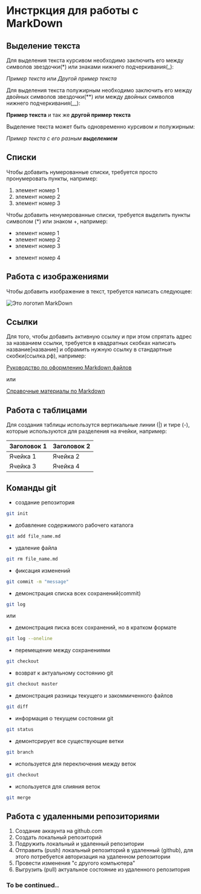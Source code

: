 # Инстркция для работы с MarkDown

## Выделение текста

Для выделения текста курсивом необходимо заключить его между  символов звездочки(*) или знаками нижнего подчеркивания(_):

*Пример текста* или _Другой пример текста_

Для выделения текста полужирным необходимо заключить его между двойных символов звездочки(**) или между двойных символов нижнего подчеркивания(__):

**Пример текста** и так же __другой пример текста__

Выделение текста может быть одновременно курсивом и полужирным:

_Пример текста с его разным **выделением**_

## Списки

Чтобы добавить нумерованные списки, требуется просто пронумеровать пункты, например:

1. элемент номер 1
2. элемент номер 2 
3. элемент номер 3

Чтобы добавить ненумерованные списки, требуется выделить пункты символом (*) или знаком +, например:

* элемент номер 1
* элемент номер 2 
* элемент номер 3
+ элемент номер 4

## Работа с изображениями

Чтобы добавить изображение в текст, требуется написать следующее:

![Это логотип MarkDown](logomd.jpg)

## Ссылки

Для того, чтобы добавить активную ссылку и при этом спрятать адрес за названием ссылки, требуется в квадратных скобках написать название[название] и обрамить нужную ссылку в стандартные скобки(ссылка.рф), например:

[Руководство по оформлению Markdown файлов](https://gist.github.com/Jekins/2bf2d0638163f1294637)

или 

[Справочные материалы по Markdown](https://learn.microsoft.com/ru-ru/contribute/content/markdown-reference "ссылочка")

## Работа с таблицами

Для создания таблицы использутся вертикальные линии (|) и тире (-), которые используются для разделения на ячейки, например:

| Заголовок 1 | Заголовок 2 |
| ----------- | ----------- |
| Ячейка 1    | Ячейка 2   |
| Ячейка 3    | Ячейка 4   |

## Команды git

* создание репозитория

```sh
git init
```
* добавление содержимого рабочего каталога

```sh
git add file_name.md
```
* удаление файла

```sh
git rm file_name.md
```
* фиксация изменений

```sh
git commit -m "message"
```
* демонстрация списка всех сохранений(commit)

```sh
git log
```
или 
* демонстрация писка всех сохранений, но в кратком формате

```sh
git log --oneline
```
* перемещение между сохранениями

```sh
git checkout
```
* возврат к актуальному состоянию git

```sh
git checkout master
```
* демонстрация разницы текущего и закоммиченного файлов

```sh
git diff
```
* информация о текущем состоянии git

```sh
git status
```
* демонтсрирует все существующие ветки

```sh
git branch
```
* используется для переключения между веток

```sh
git checkout
```
* используется для слияния веток

```sh
git merge
```

## Работа с удаленными репозиториями

1. Создание аккаунта на github.com
2. Создать локальный репозиторий
3. Подружить локальный и удаленный репозитории
4. Отправить (push) локальный репозиторий в удаленный (github), для этого потребуется авторизация на удаленном репозитории
5. Провести изменения "с другого компьютера"
6. Выгрузить (pull) актуальное состояние из удаленного репозитория

### To be continued..
